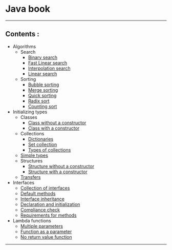 # Java book
____
## Сontents :
* Algorithms
  * Search
    * [Binary search](https://github.com/aberdar/java-book/blob/main/src/aberdar/algorithm/search/BinarySearch.java)
    * [Fast Linear search](https://github.com/aberdar/java-book/blob/main/src/aberdar/algorithm/search/FastLinearSearch.java)
    * [Interpolation search](https://github.com/aberdar/java-book/blob/main/src/aberdar/algorithm/search/InterpolationSearch.java)
    * [Linear search](https://github.com/aberdar/java-book/blob/main/src/aberdar/algorithm/search/LinearSearch.java)
  * Sorting 
    * [Bubble sorting](https://github.com/aberdar/java-book/blob/main/src/aberdar/algorithm/sorting/BubbleSorting.java)
    * [Merge sorting](https://github.com/aberdar/java-book/blob/main/src/aberdar/algorithm/sorting/MergeSorting.java)
    * [Quick sorting](https://github.com/aberdar/java-book/blob/main/src/aberdar/algorithm/sorting/QuickSorting.java)
    * [Radix sort](https://github.com/aberdar/java-book/blob/main/src/aberdar/algorithm/sorting/RadixSort.java)
    * [Counting sort](https://github.com/aberdar/java-book/blob/main/src/aberdar/algorithm/sorting/SortingByCounting.java)
* Initializing types
  * Classes
    * [Class without a constructor](https://github.com/aberdar/java-book/blob/main/src/aberdar/initializingTypes/classes/ClassWithoutConstructor.java)
    * [Class with a constructor](https://github.com/aberdar/java-book/blob/main/src/aberdar/initializingTypes/classes/ClassWithConstructor.java)
  * Collections
    * [Dictionaries](https://github.com/aberdar/java-book/blob/main/src/aberdar/initializingTypes/collections/Dictionaries.java)
    * [Set collection](https://github.com/aberdar/java-book/blob/main/src/aberdar/initializingTypes/collections/Set.java)
    * [Types of collections](https://github.com/aberdar/java-book/blob/main/src/aberdar/initializingTypes/collections/TypesCollections.java) 
  * [Simple types](https://github.com/aberdar/java-book/blob/main/src/aberdar/initializingTypes/simpleTypes/SimpleTypes.java)
  * Structures
    * [Structure without a constructor](https://github.com/aberdar/java-book/blob/main/src/aberdar/initializingTypes/structures/StructureWithoutConstructor.java)
    * [Structure with a constructor](https://github.com/aberdar/java-book/blob/main/src/aberdar/initializingTypes/structures/StructureWithConstructor.java)
  * [Transfers](https://github.com/aberdar/java-book/blob/main/src/aberdar/initializingTypes/transfers/Transfers.java)     
* Interfaces
  * [Collection of interfaces](https://github.com/aberdar/java-book/tree/main/src/aberdar/interfaces/collectionOfInterfaces)
  * [Default methods](https://github.com/aberdar/java-book/blob/main/src/aberdar/interfaces/defaultMethods/DefaultMethods.java)
  * [Interface inheritance](https://github.com/aberdar/java-book/blob/main/src/aberdar/interfaces/inheritance/InterfaceInheritance.java) 
  * [Declaration and initialization](https://github.com/aberdar/java-book/tree/main/src/aberdar/interfaces/declarationAndInitialization)
  * [Compliance check](https://github.com/aberdar/java-book/blob/main/src/aberdar/interfaces/complianceCheck/ComplianceCheck.java)
  * [Requirements for methods](https://github.com/aberdar/java-book/tree/main/src/aberdar/interfaces/requirementsForMethods)
* Lambda functions
  * [Multiple parameters](https://github.com/aberdar/java-book/blob/main/src/aberdar/lambdaFunctions/MultipleParameters.java)
  * [Function as a parameter](https://github.com/aberdar/java-book/blob/main/src/aberdar/lambdaFunctions/FunctionAsParameter.java)
  * [No return value function](https://github.com/aberdar/java-book/blob/main/src/aberdar/lambdaFunctions/NoReturnValue.java)  
____
